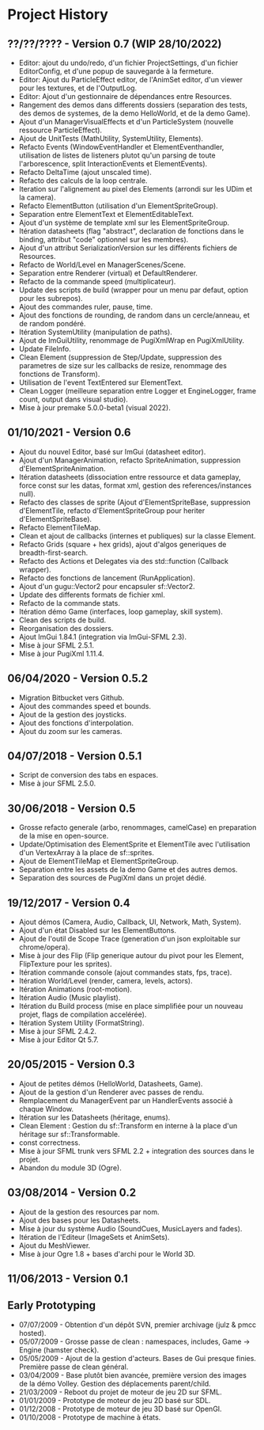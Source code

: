 # Project History

## ??/??/???? - Version 0.7 (WIP 28/10/2022)
- Editor: ajout du undo/redo, d'un fichier ProjectSettings, d'un fichier EditorConfig, et d'une popup de sauvegarde à la fermeture.
- Editor: Ajout du ParticleEffect editor, de l'AnimSet editor, d'un viewer pour les textures, et de l'OutputLog.
- Editor: Ajout d'un gestionnaire de dépendances entre Resources.
- Rangement des demos dans differents dossiers (separation des tests, des demos de systemes, de la demo HelloWorld, et de la demo Game).
- Ajout d'un ManagerVisualEffects et d'un ParticleSystem (nouvelle ressource ParticleEffect).
- Ajout de UnitTests (MathUtility, SystemUtility, Elements).
- Refacto Events (WindowEventHandler et ElementEventhandler, utilisation de listes de listeners plutot qu'un parsing de toute l'arborescence, split InteractionEvents et ElementEvents).
- Refacto DeltaTime (ajout unscaled time).
- Refacto des calculs de la loop centrale.
- Iteration sur l'alignement au pixel des Elements (arrondi sur les UDim et la camera).
- Refacto ElementButton (utilisation d'un ElementSpriteGroup).
- Separation entre ElementText et ElementEditableText.
- Ajout d'un système de template xml sur les ElementSpriteGroup.
- Itération datasheets (flag "abstract", declaration de fonctions dans le binding, attribut "code" optionnel sur les membres).
- Ajout d'un attribut SerializationVersion sur les différents fichiers de Resources.
- Refacto de World/Level en ManagerScenes/Scene.
- Separation entre Renderer (virtual) et DefaultRenderer.
- Refacto de la commande speed (multiplicateur).
- Update des scripts de build (wrapper pour un menu par defaut, option pour les subrepos).
- Ajout des commandes ruler, pause, time.
- Ajout des fonctions de rounding, de random dans un cercle/anneau, et de random pondéré.
- Itération SystemUtility (manipulation de paths).
- Ajout de ImGuiUtility, renommage de PugiXmlWrap en PugiXmlUtility.
- Update FileInfo.
- Clean Element (suppression de Step/Update, suppression des parametres de size sur les callbacks de resize, renommage des fonctions de Transform).
- Utilisation de l'event TextEntered sur ElementText.
- Clean Logger (meilleure separation entre Logger et EngineLogger, frame count, output dans visual studio).
- Mise à jour premake 5.0.0-beta1 (visual 2022).

## 01/10/2021 - Version 0.6
- Ajout du nouvel Editor, basé sur ImGui (datasheet editor).
- Ajout d'un ManagerAnimation, refacto SpriteAnimation, suppression d'ElementSpriteAnimation.
- Itération datasheets (dissociation entre ressource et data gameplay, force const sur les datas, format xml, gestion des references/instances null).
- Refacto des classes de sprite (Ajout d'ElementSpriteBase, suppression d'ElementTile, refacto d'ElementSpriteGroup pour heriter d'ElementSpriteBase).
- Refacto ElementTileMap.
- Clean et ajout de callbacks (internes et publiques) sur la classe Element.
- Refacto Grids (square + hex grids), ajout d'algos generiques de breadth-first-search.
- Refacto des Actions et Delegates via des std::function (Callback wrapper).
- Refacto des fonctions de lancement (RunApplication).
- Ajout d'un gugu::Vector2 pour encapsuler sf::Vector2.
- Update des differents formats de fichier xml.
- Refacto de la commande stats.
- Itération démo Game (interfaces, loop gameplay, skill system).
- Clean des scripts de build.
- Reorganisation des dossiers.
- Ajout ImGui 1.84.1 (integration via ImGui-SFML 2.3).
- Mise à jour SFML 2.5.1.
- Mise à jour PugiXml 1.11.4.

## 06/04/2020 - Version 0.5.2
- Migration Bitbucket vers Github.
- Ajout des commandes speed et bounds.
- Ajout de la gestion des joysticks.
- Ajout des fonctions d'interpolation.
- Ajout du zoom sur les cameras.

## 04/07/2018 - Version 0.5.1
- Script de conversion des tabs en espaces.
- Mise à jour SFML 2.5.0.

## 30/06/2018 - Version 0.5
- Grosse refacto generale (arbo, renommages, camelCase) en preparation de la mise en open-source.
- Update/Optimisation des ElementSprite et ElementTile avec l'utilisation d'un VertexArray à la place de sf::sprites.
- Ajout de ElementTileMap et ElementSpriteGroup.
- Separation entre les assets de la demo Game et des autres demos.
- Separation des sources de PugiXml dans un projet dédié.

## 19/12/2017 - Version 0.4
- Ajout démos (Camera, Audio, Callback, UI, Network, Math, System).
- Ajout d'un état Disabled sur les ElementButtons.
- Ajout de l'outil de Scope Trace (generation d'un json exploitable sur chrome/opera).
- Mise à jour des Flip (Flip generique autour du pivot pour les Element, FlipTexture pour les sprites).
- Itération commande console (ajout commandes stats, fps, trace).
- Itération World/Level (render, camera, levels, actors).
- Itération Animations (root-motion).
- Itération Audio (Music playlist).
- Itération du Build process (mise en place simplifiée pour un nouveau projet, flags de compilation accelérée).
- Itération System Utility (FormatString).
- Mise à jour SFML 2.4.2.
- Mise à jour Editor Qt 5.7.

## 20/05/2015 - Version 0.3
- Ajout de petites démos (HelloWorld, Datasheets, Game).
- Ajout de la gestion d'un Renderer avec passes de rendu.
- Remplacement du ManagerEvent par un HandlerEvents associé à chaque Window.
- Itération sur les Datasheets (héritage, enums).
- Clean Element : Gestion du sf::Transform en interne à la place d'un héritage sur sf::Transformable.
- const correctness.
- Mise à jour SFML trunk vers SFML 2.2 + integration des sources dans le projet.
- Abandon du module 3D (Ogre).

## 03/08/2014 - Version 0.2
- Ajout de la gestion des resources par nom.
- Ajout des bases pour les Datasheets.
- Mise à jour du système Audio (SoundCues, MusicLayers and fades).
- Itération de l'Editeur (ImageSets et AnimSets).
- Ajout du MeshViewer.
- Mise à jour Ogre 1.8 + bases d'archi pour le World 3D.

## 11/06/2013 - Version 0.1

## Early Prototyping
- 07/07/2009 - Obtention d'un dépôt SVN, premier archivage (julz & pmcc hosted).
- 05/07/2009 - Grosse passe de clean : namespaces, includes, Game -> Engine (hamster check).
- 05/05/2009 - Ajout de la gestion d'acteurs. Bases de Gui presque finies. Première passe de clean général.
- 03/04/2009 - Base plutôt bien avancée, première version des images de la démo Volley. Gestion des déplacements parent/child.
- 21/03/2009 - Reboot du projet de moteur de jeu 2D sur SFML.
- 01/01/2009 - Prototype de moteur de jeu 2D basé sur SDL.
- 01/12/2008 - Prototype de moteur de jeu 3D basé sur OpenGl.
- 01/10/2008 - Prototype de machine à états.
